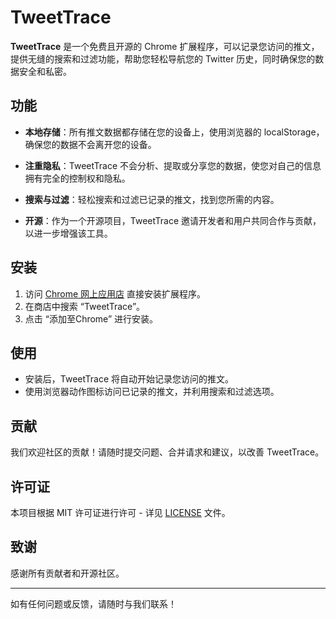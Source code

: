 # TweetTrace  

**TweetTrace** 是一个免费且开源的 Chrome 扩展程序，可以记录您访问的推文，提供无缝的搜索和过滤功能，帮助您轻松导航您的 Twitter 历史，同时确保您的数据安全和私密。  

## 功能 

- **本地存储**：所有推文数据都存储在您的设备上，使用浏览器的 localStorage，确保您的数据不会离开您的设备。  

- **注重隐私**：TweetTrace 不会分析、提取或分享您的数据，使您对自己的信息拥有完全的控制权和隐私。  

- **搜索与过滤**：轻松搜索和过滤已记录的推文，找到您所需的内容。  

- **开源**：作为一个开源项目，TweetTrace 邀请开发者和用户共同合作与贡献，以进一步增强该工具。  

## 安装  

1. 访问 [Chrome 网上应用店](https://chrome.google.com/webstore) 直接安装扩展程序。  
2. 在商店中搜索 “TweetTrace”。  
3. 点击 “添加至Chrome” 进行安装。  

## 使用  

- 安装后，TweetTrace 将自动开始记录您访问的推文。  
- 使用浏览器动作图标访问已记录的推文，并利用搜索和过滤选项。  

## 贡献  

我们欢迎社区的贡献！请随时提交问题、合并请求和建议，以改善 TweetTrace。  

## 许可证  

本项目根据 MIT 许可证进行许可 - 详见 [LICENSE](LICENSE) 文件。  

## 致谢  

感谢所有贡献者和开源社区。  

---  

如有任何问题或反馈，请随时与我们联系！

